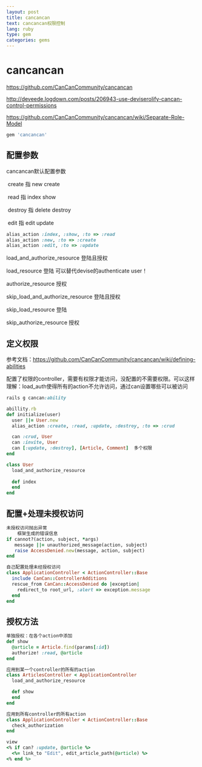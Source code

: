 ```yaml
---
layout: post
title: cancancan
text: cancancan权限控制
lang: ruby
type: gem 
categories: gems 
---
```


# cancancan

https://github.com/CanCanCommunity/cancancan

http://deveede.logdown.com/posts/206943-use-deviserolify-cancan-control-permissions

https://github.com/CanCanCommunity/cancancan/wiki/Separate-Role-Model

```ruby
gem 'cancancan'
```

## 配置参数

cancancan默认配置参数

​	create 指 new  create

​	read 指 index show

​	destroy 指  delete destroy

​	edit 指  edit update

```ruby
alias_action :index, :show, :to => :read
alias_action :new, :to => :create
alias_action :edit, :to => :update
```

load_and_authorize_resource 登陆且授权

load_resource 登陆  可以替代devise的authenticate user！

authorize_resource 授权

skip_load_and_authorize_resource 登陆且授权

skip_load_resource 登陆

skip_authorize_resource 授权

## 定义权限

参考文档：https://github.com/CanCanCommunity/cancancan/wiki/defining-abilities

配置了权限的controller，需要有权限才能访问，没配置的不需要权限。可以这样理解：load_auth使得所有的action不允许访问，通过can设置哪些可以被访问

```ruby
rails g cancan:ability
```

```ruby
abillity.rb
def initialize(user)
  user ||= User.new
  alias_action :create, :read, :update, :destroy, :to => :crud

  can :crud, User
  can :invite, User
  can [:update, :destroy], [Article, Comment]  多个权限
end
```

```ruby
class User
  load_and_authorize_resource
  
  def index
  end
end
```

## 配置+处理未授权访问

```ruby
未授权访问抛出异常
	框架生成的错误信息
if cannot?(action, subject, *args)
   message ||= unauthorized_message(action, subject)
   raise AccessDenied.new(message, action, subject)
end

自己配置处理未经授权访问
class ApplicationController < ActionController::Base
  include CanCan::ControllerAdditions
  rescue_from CanCan::AccessDenied do |exception|
    redirect_to root_url, :alert => exception.message
  end
end
```

## 授权方法

```ruby
单独授权：在各个action中添加
def show
  @article = Article.find(params[:id])
  authorize! :read, @article
end

应用到某一个controller的所有的action
class ArticlesController < ApplicationController
  load_and_authorize_resource

  def show
  end
end

应用到所有controller的所有action
class ApplicationController < ActionController::Base
  check_authorization
end

view
<% if can? :update, @article %>
  <%= link_to "Edit", edit_article_path(@article) %>
<% end %>
```

